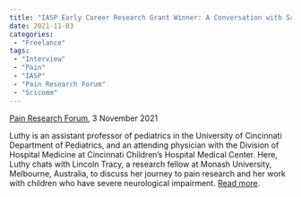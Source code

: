 ```yaml
---
title: "IASP Early Career Research Grant Winner: A Conversation with Sarah Luthy"
date: 2021-11-03
categories:
 - "Freelance"
tags:
 - "Interview"
 - "Pain"
 - "IASP"
 - "Pain Research Forum" 
 - "Scicomm"
---
```


<!--more-->

[Pain Research Forum](https://www.painresearchforum.org/), 3 November 2021

Luthy is an assistant professor of pediatrics in the University of Cincinnati Department of Pediatrics, and an attending physician with the Division of Hospital Medicine at Cincinnati Children’s Hospital Medical Center. Here, Luthy chats with Lincoln Tracy, a research fellow at Monash University, Melbourne, Australia, to discuss her journey to pain research and her work with children who have severe neurological impairment. [Read more](https://www.painresearchforum.org/forums/interview/182833-iasp-early-career-research-grant-winner-conversation-sarah-luthy).